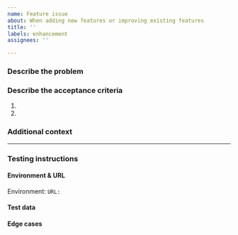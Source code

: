 ```yaml
---
name: Feature issue
about: When adding new features or improving existing features
title: ''
labels: enhancement
assignees: ''

---
```


<!--
Things to check before when creating an issue:
* Did you add a proper title?
  * Start with a verb e.g. _Fix_ or _Update_ (imperative mood)
  * Only a capital at the start of the title (except for brand names e.g. _GitHub_)
  * No punctuation
* Did you add it in the right project ([Development](https://github.com/orgs/Phished-BV/projects/2/views/1))?
* Did you add the correct labels?
-->
### Describe the problem

### Describe the acceptance criteria

1.
2.

### Additional context
<!-- specifications, Figma designs, screenshots, videos, information for QA -->

---

### Testing instructions

#### Environment & URL

Environment: ``
URL: ``

#### Test data
<!-- database tables, environment variables, feature flags, Postman collection, permissions -->

#### Edge cases
<!-- non-happy paths that should be tested -->

